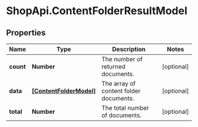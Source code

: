 # ShopApi.ContentFolderResultModel

## Properties
Name | Type | Description | Notes
------------ | ------------- | ------------- | -------------
**count** | **Number** | The number of returned documents. | [optional] 
**data** | [**[ContentFolderModel]**](ContentFolderModel.md) | The array of content folder documents. | [optional] 
**total** | **Number** | The total number of documents. | [optional] 


